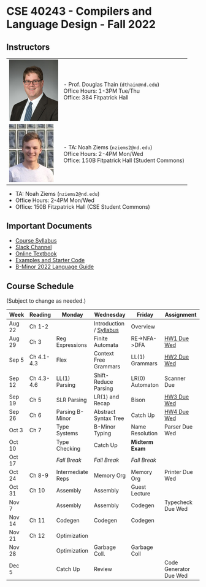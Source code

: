 # CSE 40243 - Compilers and Language Design - Fall 2022

## Instructors

|    |    |
|----|----|
|![](images/dthain.jpg)| - Prof. Douglas Thain (`dthain@nd.edu`)<br> Office Hours: 1-3PM Tue/Thu <br> Office: 384 Fitpatrick Hall|
|![](images/nziems2.jpg)| - TA: Noah Ziems (`nziems2@nd.edu`)<br> Office Hours: 2-4PM Mon/Wed <br> Office: 150B Fitpatrick Hall (Student Commons)|

- TA: Noah Ziems (`nziems2@nd.edu`)
- Office Hours: 2-4PM Mon/Wed
- Office: 150B Fitzpatrick Hall (CSE Student Commons)
  
## Important Documents

- [Course Syllabus](syllabus.md)
- [Slack Channel](https://nd-cse.slack.com/channels/compilers-fa22)
- [Online Textbook](http://compilerbook.org)
- [Examples and Starter Code](https://github.com/dthain/compilerbook-examples)
- [B-Minor 2022 Language Guide](bminor.md)

## Course Schedule

(Subject to change as needed.)

|Week | Reading | Monday | Wednesday | Friday | Assignment |
|-----|---------|-------|------------|--------|------------|
|Aug 22 | Ch 1-2     |                 | Introduction / [Syllabus](syllabus.md)  | Overview        |  |
|Aug 29 | Ch 3       | Reg Expressions | Finite Automata       | RE->NFA->DFA    | [HW1 Due Wed](homework.md) |
|Sep 5  | Ch 4.1-4.3 | Flex            | Context Free Grammars | LL(1) Grammars  | [HW2 Due Wed](homework.md) | 
|Sep 12 | Ch 4.3-4.6 | LL(1) Parsing   | Shift-Reduce Parsing  | LR(0) Automaton | Scanner Due |
|Sep 19 | Ch 5       | SLR Parsing     | LR(1) and Recap       | Bison           | [HW3 Due Wed](homework.md) |
|Sep 26 | Ch 6       | Parsing B-Minor | Abstract Syntax Tree  | Catch Up        | [HW4 Due Wed](homework.md) |
|Oct 3  | Ch 7       | Type Systems    | B-Minor Typing        | Name Resolution  | Parser Due Wed |
|Oct 10 |            | Type Checking   | Catch Up              | **Midterm Exam** |                   |
|Oct 17 |            | *Fall Break*    | *Fall Break*          | *Fall Break*     |                   |
|Oct 24 | Ch 8-9     | Intermediate Reps | Memory Org          | Memory Org       | Printer Due Wed   |
|Oct 31 | Ch 10      | Assembly        | Assembly              | Guest Lecture    |                   |
|Nov 7  |            | Assembly        | Assembly              | Codegen          | Typecheck Due Wed |
|Nov 14 | Ch 11      | Codegen         | Codegen               | Codegen          |                   |
|Nov 21 | Ch 12      | Optimization    |                       |                  |                   |
|Nov 28 |            | Optimization    | Garbage Coll.         | Garbage Coll     |
|Dec 5  |            | Catch Up        | Review                |                  |  Code Generator Due Wed|
